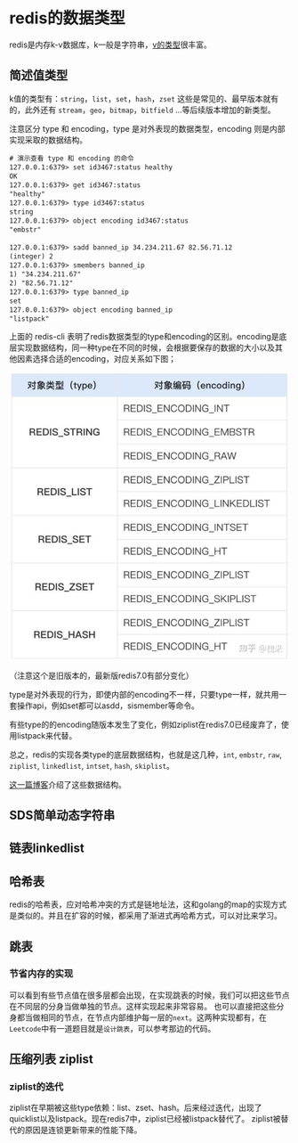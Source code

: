 # redis的数据类型

redis是内存k-v数据库，k一般是字符串，[v的类型](https://redis.io/docs/latest/develop/data-types/)很丰富。

## 简述值类型

k值的类型有：`string`，`list`，`set`，`hash`，`zset` 这些是常见的、最早版本就有的，此外还有 `stream`，`geo`，`bitmap`，`bitfield` ...等后续版本增加的新类型。

注意区分 type 和 encoding，type 是对外表现的数据类型，encoding 则是内部实现采取的数据结构。

```shell
# 演示查看 type 和 encoding 的命令
127.0.0.1:6379> set id3467:status healthy
OK
127.0.0.1:6379> get id3467:status
"healthy"
127.0.0.1:6379> type id3467:status
string
127.0.0.1:6379> object encoding id3467:status
"embstr"

127.0.0.1:6379> sadd banned_ip 34.234.211.67 82.56.71.12
(integer) 2
127.0.0.1:6379> smembers banned_ip
1) "34.234.211.67"
2) "82.56.71.12"
127.0.0.1:6379> type banned_ip
set
127.0.0.1:6379> object encoding banned_ip
"listpack"
```
上面的 redis-cli 表明了redis数据类型的type和encoding的区别。encoding是底层实现数据结构，同一种type在不同的时候，会根据要保存的数据的大小以及其他因素选择合适的encoding，对应关系如下图；

![redis类型type和encoding的对应关系](./type_encoding_mapping.jpg)

（注意这个是旧版本的，最新版redis7.0有部分变化）

type是对外表现的行为，即使内部的encoding不一样，只要type一样，就共用一套操作api，例如set都可以asdd，sismember等命令。

有些type的的encoding随版本发生了变化，例如ziplist在redis7.0已经废弃了，使用listpack来代替。

总之，redis的实现各类type的底层数据结构，也就是这几种，`int`, `embstr`, `raw`, `ziplist`, `linkedlist`, `intset`, `hash`, `skiplist`。

[这一篇博客](https://zhuanlan.zhihu.com/p/715157057)介绍了这些数据结构。

## SDS简单动态字符串

## 链表linkedlist

## 哈希表
redis的哈希表，应对哈希冲突的方式是链地址法，这和golang的map的实现方式是类似的。并且在扩容的时候，都采用了渐进式再哈希方式，可以对比来学习。

## 跳表
### 节省内存的实现
可以看到有些节点值在很多层都会出现，在实现跳表的时候，我们可以把这些节点在不同层的分身当做单独的节点。这样实现起来非常容易。
也可以直接把这些分身都当做相同的节点，在节点内部维护每一层的`next`。这两种实现都有，在`Leetcode`中有一道题目就是`设计跳表`，可以参考那边的代码。

## 压缩列表 ziplist

### ziplist的迭代
ziplist在早期被这些type依赖：list、zset、hash。后来经过迭代，出现了quicklist以及listpack。现在redis7中，ziplist已经被listpack替代了。
ziplist被替代的原因是连锁更新带来的性能下降。